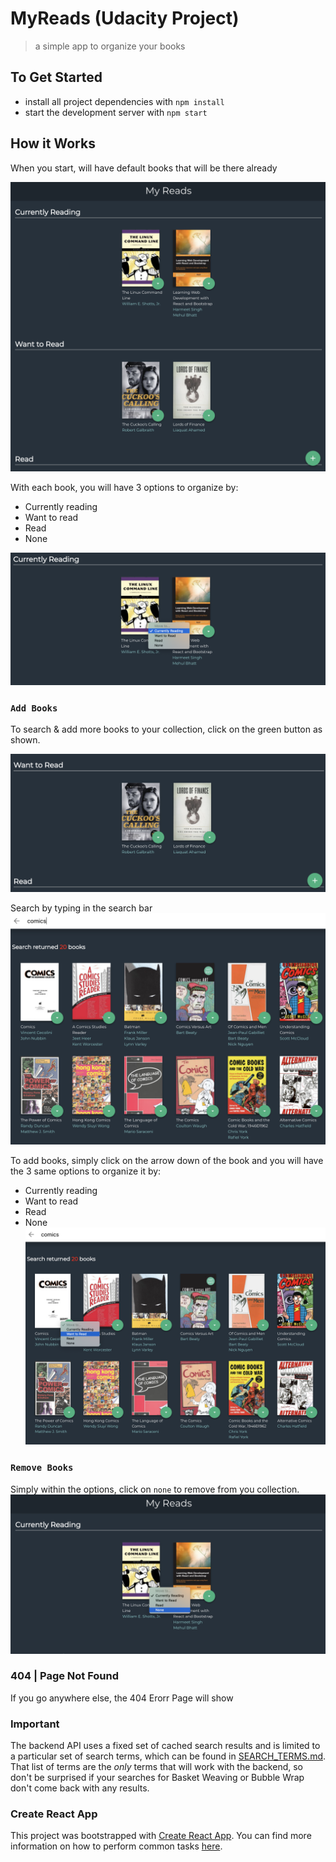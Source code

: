 # MyReads (Udacity Project)
> a simple app to organize your books


## To Get Started
* install all project dependencies with `npm install`
* start the development server with `npm start`

## How it Works
When you start, will have default books that will be there already

![Screenshot](/src/img/home-page.png)

With each book, you will have 3 options to organize by:
* Currently reading
* Want to read
* Read
* None

![Screenshot](/src/img/update.png)

### `Add Books`
To search & add more books to your collection, click on the green button as shown.

![Screenshot](/src/img/search.png)

Search by typing in the search bar
![Screenshot](/src/img/search-result.png)

To add books, simply click on the arrow down of the book and you will have the 3 same options to organize it by:
* Currently reading
* Want to read
* Read
* None
![Screenshot](/src/img/add.png)


### `Remove Books`
Simply within the options, click on `none` to remove from you collection.
![Screenshot](/src/img/remove.png)

### 404 | Page Not Found
If you go anywhere else, the 404 Erorr Page will show

### Important
The backend API uses a fixed set of cached search results and is limited to a particular set of search terms, which can be found in [SEARCH_TERMS.md](SEARCH_TERMS.md). That list of terms are the _only_ terms that will work with the backend, so don't be surprised if your searches for Basket Weaving or Bubble Wrap don't come back with any results.

### Create React App
This project was bootstrapped with [Create React App](https://github.com/facebookincubator/create-react-app). You can find more information on how to perform common tasks [here](https://github.com/facebookincubator/create-react-app/blob/master/packages/react-scripts/template/README.md).
